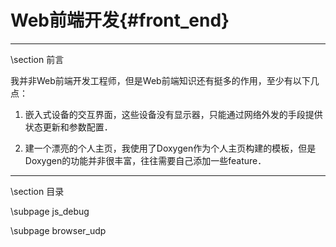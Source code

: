 Web前端开发{#front_end}
=====================

<hr>
\section 前言

我并非Web前端开发工程师，但是Web前端知识还有挺多的作用，至少有以下几点：

1. 嵌入式设备的交互界面，这些设备没有显示器，只能通过网络外发的手段提供状态更新和参数配置．

2. 建一个漂亮的个人主页，我使用了Doxygen作为个人主页构建的模板，但是Doxygen的功能并非很丰富，往往需要自己添加一些feature．

<hr>
\section 目录

\subpage js_debug

\subpage browser_udp